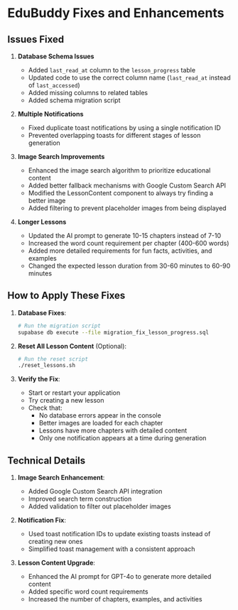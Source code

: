# EduBuddy Fixes and Enhancements

## Issues Fixed

1. **Database Schema Issues**
   - Added `last_read_at` column to the `lesson_progress` table
   - Updated code to use the correct column name (`last_read_at` instead of `last_accessed`)
   - Added missing columns to related tables
   - Added schema migration script

2. **Multiple Notifications**
   - Fixed duplicate toast notifications by using a single notification ID
   - Prevented overlapping toasts for different stages of lesson generation

3. **Image Search Improvements**
   - Enhanced the image search algorithm to prioritize educational content
   - Added better fallback mechanisms with Google Custom Search API
   - Modified the LessonContent component to always try finding a better image
   - Added filtering to prevent placeholder images from being displayed

4. **Longer Lessons**
   - Updated the AI prompt to generate 10-15 chapters instead of 7-10
   - Increased the word count requirement per chapter (400-600 words)
   - Added more detailed requirements for fun facts, activities, and examples
   - Changed the expected lesson duration from 30-60 minutes to 60-90 minutes

## How to Apply These Fixes

1. **Database Fixes**:
   ```bash
   # Run the migration script
   supabase db execute --file migration_fix_lesson_progress.sql
   ```

2. **Reset All Lesson Content** (Optional):
   ```bash
   # Run the reset script
   ./reset_lessons.sh
   ```

3. **Verify the Fix**:
   - Start or restart your application
   - Try creating a new lesson
   - Check that:
     - No database errors appear in the console
     - Better images are loaded for each chapter
     - Lessons have more chapters with detailed content
     - Only one notification appears at a time during generation

## Technical Details

1. **Image Search Enhancement**:
   - Added Google Custom Search API integration
   - Improved search term construction
   - Added validation to filter out placeholder images

2. **Notification Fix**:
   - Used toast notification IDs to update existing toasts instead of creating new ones
   - Simplified toast management with a consistent approach

3. **Lesson Content Upgrade**:
   - Enhanced the AI prompt for GPT-4o to generate more detailed content
   - Added specific word count requirements
   - Increased the number of chapters, examples, and activities 